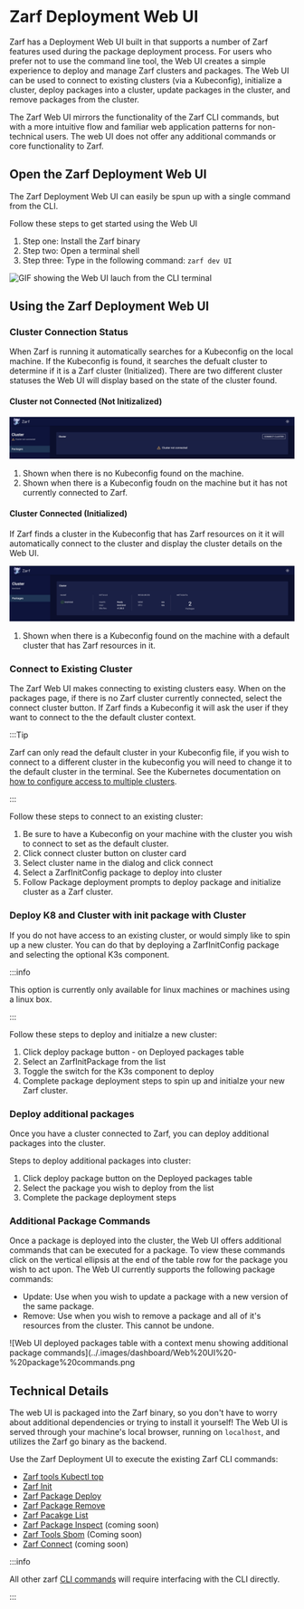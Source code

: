 # Zarf Deployment Web UI

Zarf has a Deployment Web UI built in that supports a number of Zarf features used during the package deployment process. For users who prefer not to use the command line tool, the Web UI creates a simple experience to deploy and manage Zarf clusters and packages. The Web UI can be used to connect to existing clusters (via a Kubeconfig), initialize a cluster, deploy packages into a cluster, update packages in the cluster, and remove packages from the cluster. 

The Zarf Web UI mirrors the functionality of the Zarf CLI commands, but with a more intuitive flow and familiar web application patterns for non-technical users. The web UI does not offer any additional commands or core functionality to Zarf. 

## Open the Zarf Deployment Web UI

The Zarf Deployment Web UI can easily be spun up with a single command from the CLI. 

Follow these steps to get started using the Web UI

1. Step one: Install the Zarf binary
2. Step two: Open a terminal shell
3. Step three: Type in the following command: ```zarf dev UI```

![GIF showing the Web UI lauch from the CLI terminal](../.images/dashboard/Web_UI__Launch_w__Cluster_AdobeExpress.gif)

## Using the Zarf Deployment Web UI

### Cluster Connection Status

When Zarf is running it automatically searches for a Kubeconfig on the local machine. If the Kubeconfig is found, it searches the defualt cluster to determine if it is a Zarf cluster (Initialized). There are two different cluster statuses the Web UI will display based on the state of the cluster found. 

#### Cluster not Connected (Not Initizalized)

![Web UI shows organge warning status and message "cluster not connected" on the cluster card](../.images/dashboard/Web%20UI%20-%20Cluster%20Not%20Connected.png)

1. Shown when there is no Kubeconfig found on the machine.
2. Shown when there is a Kubeconfig foudn on the machine but it has not currently connected to Zarf.

#### Cluster Connected (Initialized)

If Zarf finds a cluster in the Kubeconfig that has Zarf resources on it it will automatically connect to the cluster and display the cluster details on the Web UI.

![Web UI shows cluster metat data in on the cluster card when a connected cluster is found](../.images/dashboard/Web%20UI%20-%20Status%20Cluster%20connected.png)

1. Shown when there is a Kubeconfig found on the machine with a default cluster that has Zarf resources in it.


### Connect to Existing Cluster 

The Zarf Web UI makes connecting to existing clusters easy. When on the packages page, if there is no Zarf cluster currently connected, select the connect cluster button. If Zarf finds a Kubeconfig it will ask the user if they want to connect to the the default cluster context. 

:::Tip 

Zarf can only read the default cluster in your Kubeconfig file, if you wish to connect to a different cluster in the kubeconfig you will need to change it to the default cluster in the terminal. See the Kubernetes documentation on [how to configure access to multiple clusters](https://kubernetes.io/docs/tasks/access-application-cluster/configure-access-multiple-clusters/).

::: 

Follow these steps to connect to an existing cluster:

1. Be sure to have a Kubeconfig on your machine with the cluster you wish to connect to set as the default cluster.
2. Click connect cluster button on cluster card
3. Select cluster name in the dialog and click connect
4. Select a ZarfInitConfig package to deploy into cluster
5. Follow Package deployment prompts to deploy package and initialize cluster as a Zarf cluster.

### Deploy K8 and Cluster with init package with Cluster

If you do not have access to an existing cluster, or would simply like to spin up a new cluster. You can do that by deploying a ZarfInitConfig package and selecting the optional K3s component. 

:::info

This option is currently only available for linux machines or machines using a linux box. 

:::

Follow these steps to deploy and initialze a new cluster:

1. Click deploy package button - on Deployed packages table
2. Select an ZarfInitPackage from the list
3. Toggle the switch for the K3s component to deploy 
4. Complete package deployment steps to spin up and initialze your new Zarf cluster.

### Deploy additional packages

Once you have a cluster connected to Zarf, you can deploy additional packages into the cluster. 

Steps to deploy additional packages into cluster:

1. Click deploy package button on the Deployed packages table
2. Select the package you wish to deploy from the list
3. Complete the package deployment steps 

### Additional Package Commands

Once a package is deployed into the cluster, the Web UI offers additional commands that can be executed for a package. To view these commands click on the vertical ellipsis at the end of the table row for the package you wish to act upon. The Web UI currently supports the following package commands:

- Update: Use when you wish to update a package with a new version of the same package.
- Remove: Use when you wish to remove a package and all of it's resources from the cluster. This cannot be undone.

![Web UI deployed packages table with a context menu showing additional package commands](../.images/dashboard/Web%20UI%20-%20package%20commands.png


## Technical Details

The web UI is packaged into the Zarf binary, so you don't have to worry about additional dependencies or trying to install it yourself! The Web UI is served through your machine's local browser, running on `localhost`, and utilizes the Zarf go binary as the backend. 

Use the Zarf Deployment UI to execute the existing Zarf CLI commands:
- [Zarf tools Kubectl top](/docs/4-user-guide/1-the-zarf-cli/100-cli-commands/)
- [Zarf Init](/docs/4-user-guide/1-the-zarf-cli/100-cli-commands/zarf_init.md)
- [Zarf Package Deploy](/docs/4-user-guide/1-the-zarf-cli/100-cli-commands/)
- [Zarf Package Remove](/docs/4-user-guide/1-the-zarf-cli/100-cli-commands/zarf_package_remove.md)
- [Zarf Pacakge List](/docs/4-user-guide/1-the-zarf-cli/100-cli-commands/zarf_package_list.md)
- [Zarf Package Inspect](/docs/4-user-guide/1-the-zarf-cli/100-cli-commands/zarf_package_inspect.md) (coming soon)
- [Zarf Tools Sbom](/docs/4-user-guide/1-the-zarf-cli/100-cli-commands/zarf_tools_sbom.md) (Coming soon)
- [Zarf Connect](/docs/4-user-guide/1-the-zarf-cli/100-cli-commands/zarf_connect.md) (coming soon) 

:::info

All other zarf [CLI commands](../4-user-guide/1-the-zarf-cli/100-cli-commands/) will require interfacing with the CLI directly.

::: 
